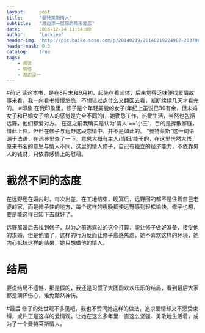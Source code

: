 ```yaml
---
layout:     post
title:      "曼特莱斯情人"
subtitle:   "渡边淳一展现的畸形爱恋"
date:       2016-12-24 11:14:00
author:     "Lockiee"
header-img: "http://pic.baike.soso.com/p/20140219/20140219224907-2037965288.jpg"
header-mask: 0.3
catalog:    true
tags:
    - 阅读
    - 情感
    - 渡边淳一
---
```

 

#前记
读这本书，是在8月末和9月初，起先在看三体，后来觉得乏味便找爱情故事来看，我一向看书慢慢悠悠，不想错过点什么又翻回去看，断断续续几天才看完的。
#印象
在我印象里，修子是个年轻美貌的女子(年纪上虽说已30有余，但未婚女子和已婚女子给人的感觉是完全不同的)，她勤恳工作，热爱生活，当然也包括远野，他们都爱对方。
在这之前我确实是认为'情人'=='小三'，目的是拆散家庭，借此上位。但但在修子与远野这段恋情中，并不是如此的。
“曼特莱斯”这一词语源于法语，在词典里查了一下，意思大概有主人/情妇/能干的，在这里恍然大悟，原来书名的意思与情人不同，这里的情人修子，自己有独立的经济能力，不依靠男人的钱财，只依靠感情上的慰藉。
# 截然不同的态度
在远野还在婚内时，每次出差，在工地结束，晚宴后，远野回的都不是住着自己老婆的家，而是修子住的地方，每个这样的夜晚都使远野感到轻松愉快，修子也想，要是能这样已知下去就好了。

远野离婚后去找到修子，以为之前透露过的这个打算，能让修子做好准备，接受他的求婚，但是他错了，这样的行为反而让修子愈感焦虑，她不喜欢这样的环境，她内心抵抗这样的结果，她只想做他的情人。
# 结局
要说结局不遗憾，那是假的，我还是习惯了大团圆欢欢乐乐的结局，看到最后大家都是满怀伤心，难免黯然神伤。

#最后
修子的处世观不多见吧，我也不赞同她这样的做法，追求爱情却又不愿受束缚，或许正是这样的爱情观，让她在这么多年里一直这么坚强、勇敢地生活着，成为了一个曼特莱斯情人。
